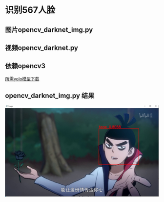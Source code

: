 # 识别567人脸
## 图片opencv_darknet_img.py
## 视频opencv_darknet.py
## 依赖opencv3

[所需yolo模型下载](https://pan.baidu.com/s/1s9bVEsMr3bo4GT3F-7oHLg)
## opencv_darknet_img.py 结果
![结果](https://github.com/labAxiaoming/facetest/blob/master/opencvyolo/567.jpg)
